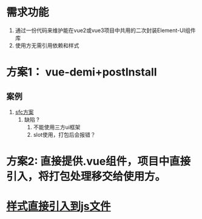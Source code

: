 # 需求功能

1. 通过一份代码来维护能在vue2或vue3项目中共用的二次封装Element-UI组件库
2. 使用方无需引用依赖和样式

# 方案1： vue-demi+postInstall

## 案例

1. [sfc方案](https://juejin.cn/post/7055261325911719944#comment)
   1. 缺陷 ?
         1. 不能使用三方ui框架
         2. slot使用，打包后会报错？

[//]: # (2. [jsx方案]&#40;https://juejin.cn/post/7055261325911719944#comment&#41;)


[//]: # (# JS方案)

[//]: # (1. 都js打包，在ts项目中使用allowJs提供js的使用能力)

# 方案2: 直接提供.vue组件，项目中直接引入，将打包处理移交给使用方。


# [样式直接引入到js文件](https://juejin.cn/post/7128313388580470820#heading-1)
